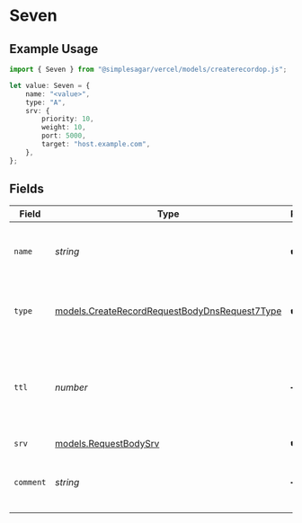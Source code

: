 # Seven

## Example Usage

```typescript
import { Seven } from "@simplesagar/vercel/models/createrecordop.js";

let value: Seven = {
    name: "<value>",
    type: "A",
    srv: {
        priority: 10,
        weight: 10,
        port: 5000,
        target: "host.example.com",
    },
};
```

## Fields

| Field                                                                                                | Type                                                                                                 | Required                                                                                             | Description                                                                                          | Example                                                                                              |
| ---------------------------------------------------------------------------------------------------- | ---------------------------------------------------------------------------------------------------- | ---------------------------------------------------------------------------------------------------- | ---------------------------------------------------------------------------------------------------- | ---------------------------------------------------------------------------------------------------- |
| `name`                                                                                               | *string*                                                                                             | :heavy_check_mark:                                                                                   | A subdomain name or an empty string for the root domain.                                             |                                                                                                      |
| `type`                                                                                               | [models.CreateRecordRequestBodyDnsRequest7Type](../models/createrecordrequestbodydnsrequest7type.md) | :heavy_check_mark:                                                                                   | The type of record, it could be one of the valid DNS records.                                        |                                                                                                      |
| `ttl`                                                                                                | *number*                                                                                             | :heavy_minus_sign:                                                                                   | The TTL value. Must be a number between 60 and 2147483647. Default value is 60.                      | 60                                                                                                   |
| `srv`                                                                                                | [models.RequestBodySrv](../models/requestbodysrv.md)                                                 | :heavy_check_mark:                                                                                   | N/A                                                                                                  |                                                                                                      |
| `comment`                                                                                            | *string*                                                                                             | :heavy_minus_sign:                                                                                   | A comment to add context on what this DNS record is for                                              | used to verify ownership of domain                                                                   |